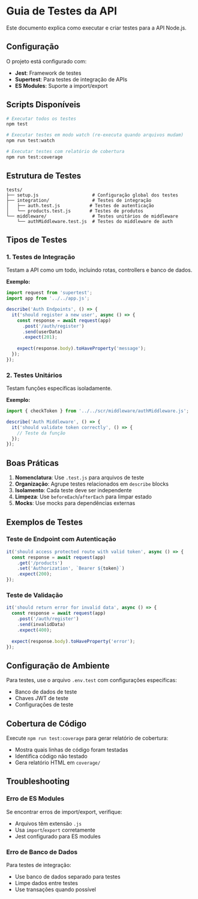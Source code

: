 # Guia de Testes da API

Este documento explica como executar e criar testes para a API Node.js.

## Configuração

O projeto está configurado com:
- **Jest**: Framework de testes
- **Supertest**: Para testes de integração de APIs
- **ES Modules**: Suporte a import/export

## Scripts Disponíveis

```bash
# Executar todos os testes
npm test

# Executar testes em modo watch (re-executa quando arquivos mudam)
npm run test:watch

# Executar testes com relatório de cobertura
npm run test:coverage
```

## Estrutura de Testes

```
tests/
├── setup.js                    # Configuração global dos testes
├── integration/                # Testes de integração
│   ├── auth.test.js           # Testes de autenticação
│   └── products.test.js       # Testes de produtos
└── middleware/                 # Testes unitários de middleware
    └── authMiddleware.test.js  # Testes do middleware de auth
```

## Tipos de Testes

### 1. Testes de Integração
Testam a API como um todo, incluindo rotas, controllers e banco de dados.

**Exemplo:**
```javascript
import request from 'supertest';
import app from '../../app.js';

describe('Auth Endpoints', () => {
  it('should register a new user', async () => {
    const response = await request(app)
      .post('/auth/register')
      .send(userData)
      .expect(201);
    
    expect(response.body).toHaveProperty('message');
  });
});
```

### 2. Testes Unitários
Testam funções específicas isoladamente.

**Exemplo:**
```javascript
import { checkToken } from '../../scr/middleware/authMiddleware.js';

describe('Auth Middleware', () => {
  it('should validate token correctly', () => {
    // Teste da função
  });
});
```

## Boas Práticas

1. **Nomenclatura**: Use `.test.js` para arquivos de teste
2. **Organização**: Agrupe testes relacionados em `describe` blocks
3. **Isolamento**: Cada teste deve ser independente
4. **Limpeza**: Use `beforeEach`/`afterEach` para limpar estado
5. **Mocks**: Use mocks para dependências externas

## Exemplos de Testes

### Teste de Endpoint com Autenticação
```javascript
it('should access protected route with valid token', async () => {
  const response = await request(app)
    .get('/products')
    .set('Authorization', `Bearer ${token}`)
    .expect(200);
});
```

### Teste de Validação
```javascript
it('should return error for invalid data', async () => {
  const response = await request(app)
    .post('/auth/register')
    .send(invalidData)
    .expect(400);
  
  expect(response.body).toHaveProperty('error');
});
```

## Configuração de Ambiente

Para testes, use o arquivo `.env.test` com configurações específicas:
- Banco de dados de teste
- Chaves JWT de teste
- Configurações de teste

## Cobertura de Código

Execute `npm run test:coverage` para gerar relatório de cobertura:
- Mostra quais linhas de código foram testadas
- Identifica código não testado
- Gera relatório HTML em `coverage/`

## Troubleshooting

### Erro de ES Modules
Se encontrar erros de import/export, verifique:
- Arquivos têm extensão `.js`
- Usa `import`/`export` corretamente
- Jest configurado para ES modules

### Erro de Banco de Dados
Para testes de integração:
- Use banco de dados separado para testes
- Limpe dados entre testes
- Use transações quando possível 